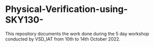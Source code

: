 # Physical-Verification-using-SKY130-
This repository documents the work done during the 5 day workshop conducted by VSD_IAT from 10th to 14th October 2022.

